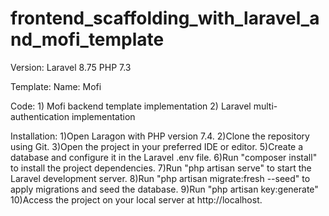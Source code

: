 # frontend_scaffolding_with_laravel_and_mofi_template

Version: 
    Laravel 8.75
    PHP 7.3

Template: 
    Name: Mofi

Code:
    1) Mofi backend template implementation
    2) Laravel multi-authentication implementation

Installation:
    1)Open Laragon with PHP version 7.4.
    2)Clone the repository using Git.
    3)Open the project in your preferred IDE or editor.
    5)Create a database and configure it in the Laravel .env file.
    6)Run "composer install" to install the project dependencies.
    7)Run "php artisan serve" to start the Laravel development server.
    8)Run "php artisan migrate:fresh --seed" to apply migrations and seed the database.
    9)Run "php artisan key:generate"
    10)Access the project on your local server at http://localhost.

